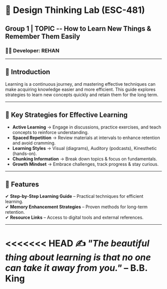# 🧠 Design Thinking Lab (ESC-481)  
## **Group 1 | TOPIC -- How to Learn New Things & Remember Them Easily**  

### 👨‍💻 Developer: REHAN  

---

## 🌟 Introduction  
Learning is a continuous journey, and mastering effective techniques can make acquiring knowledge easier and more efficient. This guide explores strategies to learn new concepts quickly and retain them for the long term.  

---

## 🎯 Key Strategies for Effective Learning  
- **Active Learning** → Engage in discussions, practice exercises, and teach concepts to reinforce understanding.  
- **Spaced Repetition** → Review materials at intervals to enhance retention and avoid cramming.
- **Learning Styles** → Visual (diagrams), Auditory (podcasts), Kinesthetic (hands-on).
- **Chunking Information** → Break down topics & focus on fundamentals.
- **Growth Mindset** → Embrace challenges, track progress & stay curious.

---

## 🎯 Features  
✔ **Step-by-Step Learning Guide** – Practical techniques for efficient learning.  
✔ **Memory Enhancement Strategies** – Proven methods for long-term retention.  
✔ **Resource Links** – Access to digital tools and external references.  

---


<<<<<<< HEAD
✍️ *"The beautiful thing about learning is that no one can take it away from you."* – B.B. King  
=======
